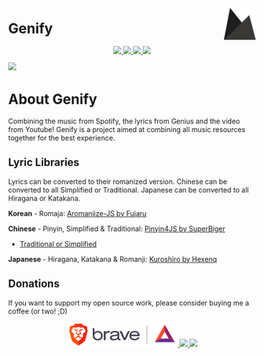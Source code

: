 <!-- Workaround for align right with hyperlink-->
<p align="right">
  <a href="https://genify.joshlmao.com" target="_blank">
    <img src="img/favicon.png" width="65px" align="right"></img>
  </a>
</p>

<p align="center">
  <h1>Genify</h1>
</p>

<p align="center">
  <a href="https://genify.joshlmao.com">
    <img src="https://img.shields.io/badge/website-genify.joshlmao.com-brightgreen.svg?style=flat-square.svg"/>
  </a>
  <a href="https://twitter.com/JoshLmao">
    <img src="https://img.shields.io/badge/twitter-JoshLmao-blue.svg?style=flat-square.svg"/>
  </a>
  <a href="https://brave.com/jos677">
    <img src="https://img.shields.io/badge/support-Try Brave-orange.svg?style=flat-square.svg"/>
  </a>
  <a href="https://paypal.me/xjoshlmao">
    <img src="https://img.shields.io/badge/support-Paypal-0070ba.svg?style=flat-square.svg"/>
  </a>
</p>


<a href="https://genify.joshlmao.com" target="_blank"><img src="https://i.imgur.com/qObiub9.jpg"/></a>

# About Genify

Combining the music from Spotify, the lyrics from Genius and the video from Youtube! Genify is a project aimed at combining all music resources together for the best experience.

## Lyric Libraries

Lyrics can be converted to their romanized version. Chinese can be converted to all Simplified or Traditional. Japanese can be converted to all Hiragana or Katakana.

**Korean** - Romaja: [Aromanjize-JS by Fujaru](https://github.com/fujaru/aromanize-js)

**Chinese** - Pinyin, Simplified & Traditional: [Pinyin4JS by SuperBiger](https://github.com/superbiger/pinyin4js)

- [Traditional or Simplified](https://github.com/nickdrewe/traditional-or-simplified)

**Japanese** - Hiragana, Katakana & Romanji: [Kuroshiro by Hexenq](https://github.com/hexenq/kuroshiro)

## Donations

If you want to support my open source work, please consider buying me a coffee (or two! ;D)

<p align="center">
    <a href="https://brave.com/jos677">
      <img src="img/BraveBat.png" height="50px"/>
    </a>
    <a href="https://ko-fi.com/joshlmao"><img src="https://i.imgur.com/zDeHMoK.png" height="50px"/>
    <a href="https://paypal.me/xjoshlmao"><img src="https://i.imgur.com/UfSd0gP.png" height="60px"/>
</p>
